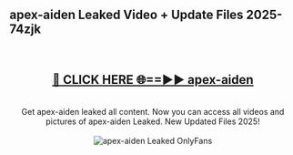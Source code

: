 <h2>apex-aiden Leaked Video + Update Files 2025- 74zjk</h2>
<br>
<div align="center">
<h2><a href="https://libra.edu.pl?apex-aiden" rel="nofollow">🔴 CLICK HERE 🌐==►► apex-aiden</a></h2>
<br>
Get apex-aiden leaked all content. Now you can access all videos and pictures of apex-aiden Leaked. New Updated Files 2025!
<br>
<br>
<a href="https://libra.edu.pl?apex-aiden" rel="nofollow" data-target="animated-image.originalLink"><img src="https://i.ibb.co.com/WyWwxjT/player-gif2.gif" alt="apex-aiden Leaked OnlyFans" style="max-width: 100%; display: inline-block;" data-target="animated-image.originalImage"></a>
</div>
<br>